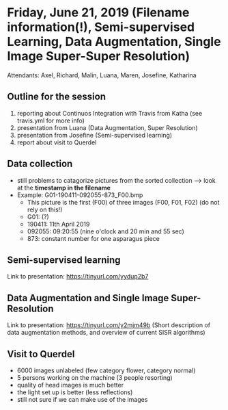 # Friday, June 21, 2019 (Filename information(!), Semi-supervised Learning, Data Augmentation, Single Image Super-Super Resolution)

Attendants: Axel, Richard, Malin, Luana, Maren, Josefine, Katharina


## Outline for the session

1. reporting about Continuos Integration with Travis from Katha (see travis.yml for more info)
2. presentation from Luana (Data Augmentation, Super Resolution)
3. presentation from Josefine (Semi-supervised learning)
4. report about visit to Querdel


## Data collection

- still problems to catagorize pictures from the sorted collection
    --> look at the **timestamp in the filename**
- Example: G01-190411-092055-873_F00.bmp
  - This picture is the first (F00) of three images (F00, F01, F02) (do not rely on this!)
  - G01: (?)
  - 190411: 11th April 2019
  - 092055: 09:20:55  (nine o'clock and 20 min and 55 sec)
  - 873: constant number for one asparagus piece


## Semi-supervised learning

Link to presentation:
https://tinyurl.com/yydup2b7  


## Data Augmentation and Single Image Super-Resolution

Link to presentation:
https://tinyurl.com/y2mjm49b
(Short description of data augmentation methods, and overview of current SISR algorithms)


## Visit to Querdel

- 6000 images unlabeled (few category flower, category normal)
- 5 persons working on the machine (3 people resorting)
- quality of head images is much better
- the light set up is better (less reflections)
- still not sure if we can make use of the images 

